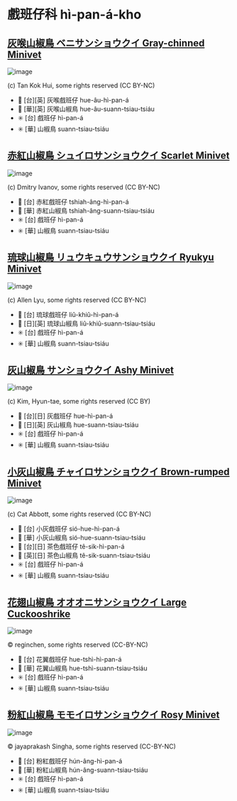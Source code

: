 # 戲班仔科 hì-pan-á-kho

## [灰喉山椒鳥 ベニサンショウクイ Gray-chinned Minivet](https://ebird.org/species/gycmin1)

![image](https://inaturalist-open-data.s3.amazonaws.com/photos/11264485/medium.jpg)

(c) Tan Kok Hui, some rights reserved (CC BY-NC)

- 🎯 [台][英] 灰喉戲班仔 hue-âu-hì-pan-á
- 🎯 [華][英] 灰喉山椒鳥 hue-âu-suann-tsiau-tsiáu
- ✳️ [台] 戲班仔 hì-pan-á
- ✳️ [華] 山椒鳥 suann-tsiau-tsiáu

## [赤紅山椒鳥 シュイロサンショウクイ Scarlet Minivet](https://ebird.org/species/scamin1)

![image](https://inaturalist-open-data.s3.amazonaws.com/photos/37688969/medium.jpeg)

(c) Dmitry Ivanov, some rights reserved (CC BY-NC)

- 🎯 [台] 赤紅戲班仔 tshiah-âng-hì-pan-á
- 🎯 [華] 赤紅山椒鳥 tshiah-âng-suann-tsiau-tsiáu
- ✳️ [台] 戲班仔 hì-pan-á
- ✳️ [華] 山椒鳥 suann-tsiau-tsiáu

## [琉球山椒鳥 リュウキュウサンショウクイ Ryukyu Minivet](https://ebird.org/species/ryumin1)

![image](https://inaturalist-open-data.s3.amazonaws.com/photos/111118598/medium.jpeg)

(c) Allen Lyu, some rights reserved (CC BY-NC)

- 🎯 [台] 琉球戲班仔 liû-khiû-hì-pan-á
- 🎯 [日][英] 琉球山椒鳥 liû-khiû-suann-tsiau-tsiáu
- ✳️ [台] 戲班仔 hì-pan-á
- ✳️ [華] 山椒鳥 suann-tsiau-tsiáu

## [灰山椒鳥 サンショウクイ Ashy Minivet](https://ebird.org/species/ashmin1/)

![image](https://inaturalist-open-data.s3.amazonaws.com/photos/2741018/medium.jpg)

(c) Kim, Hyun-tae, some rights reserved (CC BY)

- 🎯 [台][日] 灰戲班仔 hue-hì-pan-á
- 🎯 [日][英] 灰山椒鳥 hue-suann-tsiau-tsiáu
- ✳️ [台] 戲班仔 hì-pan-á
- ✳️ [華] 山椒鳥 suann-tsiau-tsiáu

## [小灰山椒鳥 チャイロサンショウクイ Brown-rumped Minivet](https://ebird.org/species/brrmin1)

![image](https://inaturalist-open-data.s3.amazonaws.com/photos/8307918/medium.jpg)

(c) Cat Abbott, some rights reserved (CC BY-NC)

- 🎯 [台] 小灰戲班仔 sió-hue-hì-pan-á
- 🎯 [華] 小灰山椒鳥 sió-hue-suann-tsiau-tsiáu
- 🎯 [台][日] 茶色戲班仔 tê-sik-hì-pan-á
- 🎯 [英][日] 茶色山椒鳥 tê-sik-suann-tsiau-tsiáu
- ✳️ [台] 戲班仔 hì-pan-á
- ✳️ [華] 山椒鳥 suann-tsiau-tsiáu

## [花翅山椒鳥 オオオニサンショウクイ Large Cuckooshrike](https://ebird.org/species/larcus1)

![image](https://inaturalist-open-data.s3.amazonaws.com/photos/364533663/large.jpeg)

© reginchen, some rights reserved (CC-BY-NC)

- 🎯 [台] 花翼戲班仔 hue-tshì-hì-pan-á
- 🎯 [華] 花翼山椒鳥 hue-tshì-suann-tsiau-tsiáu
- ✳️ [台] 戲班仔 hì-pan-á
- ✳️ [華] 山椒鳥 suann-tsiau-tsiáu

## [粉紅山椒鳥 モモイロサンショウクイ Rosy Minivet](https://ebird.org/species/rosmin1)

![image](https://inaturalist-open-data.s3.amazonaws.com/photos/354662864/large.jpeg)

© jayaprakash Singha, some rights reserved (CC-BY-NC)

- 🎯 [台] 粉紅戲班仔 hún-âng-hì-pan-á
- 🎯 [華] 粉紅山椒鳥 hún-âng-suann-tsiau-tsiáu
- ✳️ [台] 戲班仔 hì-pan-á
- ✳️ [華] 山椒鳥 suann-tsiau-tsiáu
